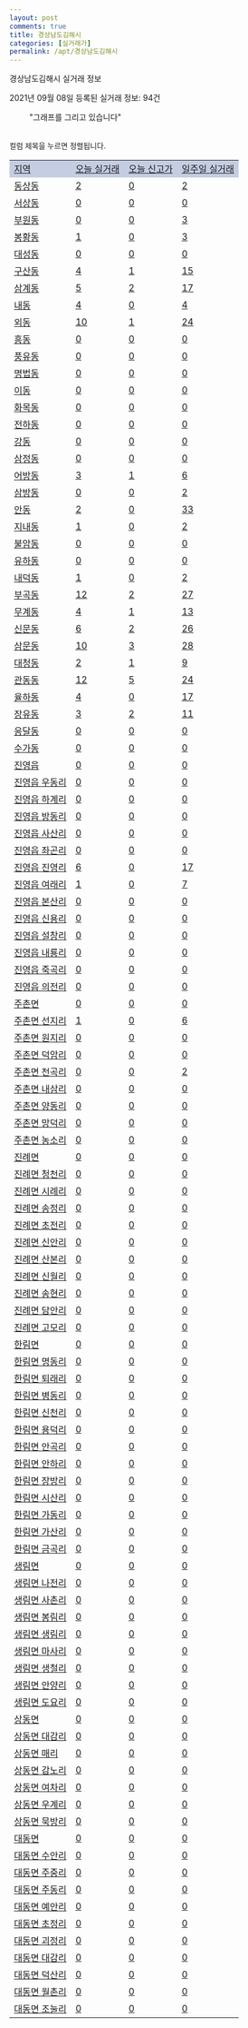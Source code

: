 ```yaml
---
layout: post
comments: true
title: 경상남도김해시
categories: [실거래가]
permalink: /apt/경상남도김해시
---
```


경상남도김해시 실거래 정보

2021년 09월 08일 등록된 실거래 정보: 94건

<!--<script async src="https://pagead2.googlesyndication.com/pagead/js/adsbygoogle.js?client=ca-pub-3485438051770037"
 crossorigin="anonymous"></script>-->

<script type="text/javascript">
  google.charts.load('current', {'packages':['corechart']});
  google.charts.setOnLoadCallback(drawChart);

  function drawChart() {
    var data = google.visualization.arrayToDataTable([['거래일', '매매', '전월세', '전매'], ['21-01', 769, 596, 186], ['21-02', 675, 783, 114], ['21-03', 946, 607, 146], ['21-04', 786, 497, 329], ['21-05', 1120, 502, 733], ['21-06', 1209, 592, 259], ['21-07', 1054, 600, 207], ['21-08', 1048, 437, 224], ['21-09', 50, 47, 4]]);

    var options = {
      title: '최근 1년간 유형별 거래량 추이',
      legend: { position: 'bottom' }
    };

    setTimeout(function() {
        var chart = new google.visualization.LineChart(document.getElementById('columnchart_material'));
        chart.draw(data, (options));
        document.getElementById('loading').style.display = 'none';
        var dayLabel = (new Date()).getDay();
        if (dayLabel < 2) {
            sorttable.innerSortFunction.apply(document.getElementById('week'), []);
            sorttable.innerSortFunction.apply(document.getElementById('week'), []);        
        }
        else {
            sorttable.innerSortFunction.apply(document.getElementById('today'), []);
            sorttable.innerSortFunction.apply(document.getElementById('today'), []);
        }
    }, 200);

  }
</script>

<div id="loading" style="z-index:20; display: block; margin-left: 35px">"그래프를 그리고 있습니다"</div>
<div id="columnchart_material" style="width: 95%; margin-left: -35px; display: block"></div>
<!--<div style="width: 95%; margin-left: -35px; display: block">
      <script async src="https://pagead2.googlesyndication.com/pagead/js/adsbygoogle.js?client=ca-pub-3485438051770037"
          crossorigin="anonymous"></script>
      <ins class="adsbygoogle"
          style="display:block"
          data-ad-format="fluid"
          data-ad-layout-key="-fb+5w+4e-db+86"
          data-ad-client="ca-pub-3485438051770037"
          data-ad-slot="1827090281"></ins>
      <script>
          (adsbygoogle = window.adsbygoogle || []).push({});
      </script>
</div>-->
<br>

<font size='small' style='font-size: small;'>컬럼 제목을 누르면 정렬됩니다.</font>
<table class="sortable">
  <tr style='background-color: rgba(114, 132, 186,0.4);'>
    <td id="region"><a href="#">지역</a></td>
    <td id="today"><a href="#">오늘 실거래</a></td>
    <td id="today_new"><a href="#">오늘 신고가</a></td>
    <td id="week"><a href="#">일주일 실거래</a></td>
  </tr>

  
  <tr class="item">
    <td><a href="경상남도김해시동상동">동상동</a></td>
    <td><a href="경상남도김해시동상동">2</a></td>
    <td><a href="경상남도김해시동상동">0</a></td>
    <td><a href="경상남도김해시동상동">2</a></td>
  </tr>
    

  <tr class="item">
    <td><a href="경상남도김해시서상동">서상동</a></td>
    <td><a href="경상남도김해시서상동">0</a></td>
    <td><a href="경상남도김해시서상동">0</a></td>
    <td><a href="경상남도김해시서상동">0</a></td>
  </tr>
    

  <tr class="item">
    <td><a href="경상남도김해시부원동">부원동</a></td>
    <td><a href="경상남도김해시부원동">0</a></td>
    <td><a href="경상남도김해시부원동">0</a></td>
    <td><a href="경상남도김해시부원동">3</a></td>
  </tr>
    

  <tr class="item">
    <td><a href="경상남도김해시봉황동">봉황동</a></td>
    <td><a href="경상남도김해시봉황동">1</a></td>
    <td><a href="경상남도김해시봉황동">0</a></td>
    <td><a href="경상남도김해시봉황동">3</a></td>
  </tr>
    

  <tr class="item">
    <td><a href="경상남도김해시대성동">대성동</a></td>
    <td><a href="경상남도김해시대성동">0</a></td>
    <td><a href="경상남도김해시대성동">0</a></td>
    <td><a href="경상남도김해시대성동">0</a></td>
  </tr>
    

  <tr class="item">
    <td><a href="경상남도김해시구산동">구산동</a></td>
    <td><a href="경상남도김해시구산동">4</a></td>
    <td><a href="경상남도김해시구산동">1</a></td>
    <td><a href="경상남도김해시구산동">15</a></td>
  </tr>
    

  <tr class="item">
    <td><a href="경상남도김해시삼계동">삼계동</a></td>
    <td><a href="경상남도김해시삼계동">5</a></td>
    <td><a href="경상남도김해시삼계동">2</a></td>
    <td><a href="경상남도김해시삼계동">17</a></td>
  </tr>
    

  <tr class="item">
    <td><a href="경상남도김해시내동">내동</a></td>
    <td><a href="경상남도김해시내동">4</a></td>
    <td><a href="경상남도김해시내동">0</a></td>
    <td><a href="경상남도김해시내동">4</a></td>
  </tr>
    

  <tr class="item">
    <td><a href="경상남도김해시외동">외동</a></td>
    <td><a href="경상남도김해시외동">10</a></td>
    <td><a href="경상남도김해시외동">1</a></td>
    <td><a href="경상남도김해시외동">24</a></td>
  </tr>
    

  <tr class="item">
    <td><a href="경상남도김해시흥동">흥동</a></td>
    <td><a href="경상남도김해시흥동">0</a></td>
    <td><a href="경상남도김해시흥동">0</a></td>
    <td><a href="경상남도김해시흥동">0</a></td>
  </tr>
    

  <tr class="item">
    <td><a href="경상남도김해시풍유동">풍유동</a></td>
    <td><a href="경상남도김해시풍유동">0</a></td>
    <td><a href="경상남도김해시풍유동">0</a></td>
    <td><a href="경상남도김해시풍유동">0</a></td>
  </tr>
    

  <tr class="item">
    <td><a href="경상남도김해시명법동">명법동</a></td>
    <td><a href="경상남도김해시명법동">0</a></td>
    <td><a href="경상남도김해시명법동">0</a></td>
    <td><a href="경상남도김해시명법동">0</a></td>
  </tr>
    

  <tr class="item">
    <td><a href="경상남도김해시이동">이동</a></td>
    <td><a href="경상남도김해시이동">0</a></td>
    <td><a href="경상남도김해시이동">0</a></td>
    <td><a href="경상남도김해시이동">0</a></td>
  </tr>
    

  <tr class="item">
    <td><a href="경상남도김해시화목동">화목동</a></td>
    <td><a href="경상남도김해시화목동">0</a></td>
    <td><a href="경상남도김해시화목동">0</a></td>
    <td><a href="경상남도김해시화목동">0</a></td>
  </tr>
    

  <tr class="item">
    <td><a href="경상남도김해시전하동">전하동</a></td>
    <td><a href="경상남도김해시전하동">0</a></td>
    <td><a href="경상남도김해시전하동">0</a></td>
    <td><a href="경상남도김해시전하동">0</a></td>
  </tr>
    

  <tr class="item">
    <td><a href="경상남도김해시강동">강동</a></td>
    <td><a href="경상남도김해시강동">0</a></td>
    <td><a href="경상남도김해시강동">0</a></td>
    <td><a href="경상남도김해시강동">0</a></td>
  </tr>
    

  <tr class="item">
    <td><a href="경상남도김해시삼정동">삼정동</a></td>
    <td><a href="경상남도김해시삼정동">0</a></td>
    <td><a href="경상남도김해시삼정동">0</a></td>
    <td><a href="경상남도김해시삼정동">0</a></td>
  </tr>
    

  <tr class="item">
    <td><a href="경상남도김해시어방동">어방동</a></td>
    <td><a href="경상남도김해시어방동">3</a></td>
    <td><a href="경상남도김해시어방동">1</a></td>
    <td><a href="경상남도김해시어방동">6</a></td>
  </tr>
    

  <tr class="item">
    <td><a href="경상남도김해시삼방동">삼방동</a></td>
    <td><a href="경상남도김해시삼방동">0</a></td>
    <td><a href="경상남도김해시삼방동">0</a></td>
    <td><a href="경상남도김해시삼방동">2</a></td>
  </tr>
    

  <tr class="item">
    <td><a href="경상남도김해시안동">안동</a></td>
    <td><a href="경상남도김해시안동">2</a></td>
    <td><a href="경상남도김해시안동">0</a></td>
    <td><a href="경상남도김해시안동">33</a></td>
  </tr>
    

  <tr class="item">
    <td><a href="경상남도김해시지내동">지내동</a></td>
    <td><a href="경상남도김해시지내동">1</a></td>
    <td><a href="경상남도김해시지내동">0</a></td>
    <td><a href="경상남도김해시지내동">2</a></td>
  </tr>
    

  <tr class="item">
    <td><a href="경상남도김해시불암동">불암동</a></td>
    <td><a href="경상남도김해시불암동">0</a></td>
    <td><a href="경상남도김해시불암동">0</a></td>
    <td><a href="경상남도김해시불암동">0</a></td>
  </tr>
    

  <tr class="item">
    <td><a href="경상남도김해시유하동">유하동</a></td>
    <td><a href="경상남도김해시유하동">0</a></td>
    <td><a href="경상남도김해시유하동">0</a></td>
    <td><a href="경상남도김해시유하동">0</a></td>
  </tr>
    

  <tr class="item">
    <td><a href="경상남도김해시내덕동">내덕동</a></td>
    <td><a href="경상남도김해시내덕동">1</a></td>
    <td><a href="경상남도김해시내덕동">0</a></td>
    <td><a href="경상남도김해시내덕동">2</a></td>
  </tr>
    

  <tr class="item">
    <td><a href="경상남도김해시부곡동">부곡동</a></td>
    <td><a href="경상남도김해시부곡동">12</a></td>
    <td><a href="경상남도김해시부곡동">2</a></td>
    <td><a href="경상남도김해시부곡동">27</a></td>
  </tr>
    

  <tr class="item">
    <td><a href="경상남도김해시무계동">무계동</a></td>
    <td><a href="경상남도김해시무계동">4</a></td>
    <td><a href="경상남도김해시무계동">1</a></td>
    <td><a href="경상남도김해시무계동">13</a></td>
  </tr>
    

  <tr class="item">
    <td><a href="경상남도김해시신문동">신문동</a></td>
    <td><a href="경상남도김해시신문동">6</a></td>
    <td><a href="경상남도김해시신문동">2</a></td>
    <td><a href="경상남도김해시신문동">26</a></td>
  </tr>
    

  <tr class="item">
    <td><a href="경상남도김해시삼문동">삼문동</a></td>
    <td><a href="경상남도김해시삼문동">10</a></td>
    <td><a href="경상남도김해시삼문동">3</a></td>
    <td><a href="경상남도김해시삼문동">28</a></td>
  </tr>
    

  <tr class="item">
    <td><a href="경상남도김해시대청동">대청동</a></td>
    <td><a href="경상남도김해시대청동">2</a></td>
    <td><a href="경상남도김해시대청동">1</a></td>
    <td><a href="경상남도김해시대청동">9</a></td>
  </tr>
    

  <tr class="item">
    <td><a href="경상남도김해시관동동">관동동</a></td>
    <td><a href="경상남도김해시관동동">12</a></td>
    <td><a href="경상남도김해시관동동">5</a></td>
    <td><a href="경상남도김해시관동동">24</a></td>
  </tr>
    

  <tr class="item">
    <td><a href="경상남도김해시율하동">율하동</a></td>
    <td><a href="경상남도김해시율하동">4</a></td>
    <td><a href="경상남도김해시율하동">0</a></td>
    <td><a href="경상남도김해시율하동">17</a></td>
  </tr>
    

  <tr class="item">
    <td><a href="경상남도김해시장유동">장유동</a></td>
    <td><a href="경상남도김해시장유동">3</a></td>
    <td><a href="경상남도김해시장유동">2</a></td>
    <td><a href="경상남도김해시장유동">11</a></td>
  </tr>
    

  <tr class="item">
    <td><a href="경상남도김해시응달동">응달동</a></td>
    <td><a href="경상남도김해시응달동">0</a></td>
    <td><a href="경상남도김해시응달동">0</a></td>
    <td><a href="경상남도김해시응달동">0</a></td>
  </tr>
    

  <tr class="item">
    <td><a href="경상남도김해시수가동">수가동</a></td>
    <td><a href="경상남도김해시수가동">0</a></td>
    <td><a href="경상남도김해시수가동">0</a></td>
    <td><a href="경상남도김해시수가동">0</a></td>
  </tr>
    

  <tr class="item">
    <td><a href="경상남도김해시진영읍">진영읍</a></td>
    <td><a href="경상남도김해시진영읍">0</a></td>
    <td><a href="경상남도김해시진영읍">0</a></td>
    <td><a href="경상남도김해시진영읍">0</a></td>
  </tr>
    

  <tr class="item">
    <td><a href="경상남도김해시진영읍우동리">진영읍 우동리</a></td>
    <td><a href="경상남도김해시진영읍우동리">0</a></td>
    <td><a href="경상남도김해시진영읍우동리">0</a></td>
    <td><a href="경상남도김해시진영읍우동리">0</a></td>
  </tr>
    

  <tr class="item">
    <td><a href="경상남도김해시진영읍하계리">진영읍 하계리</a></td>
    <td><a href="경상남도김해시진영읍하계리">0</a></td>
    <td><a href="경상남도김해시진영읍하계리">0</a></td>
    <td><a href="경상남도김해시진영읍하계리">0</a></td>
  </tr>
    

  <tr class="item">
    <td><a href="경상남도김해시진영읍방동리">진영읍 방동리</a></td>
    <td><a href="경상남도김해시진영읍방동리">0</a></td>
    <td><a href="경상남도김해시진영읍방동리">0</a></td>
    <td><a href="경상남도김해시진영읍방동리">0</a></td>
  </tr>
    

  <tr class="item">
    <td><a href="경상남도김해시진영읍사산리">진영읍 사산리</a></td>
    <td><a href="경상남도김해시진영읍사산리">0</a></td>
    <td><a href="경상남도김해시진영읍사산리">0</a></td>
    <td><a href="경상남도김해시진영읍사산리">0</a></td>
  </tr>
    

  <tr class="item">
    <td><a href="경상남도김해시진영읍좌곤리">진영읍 좌곤리</a></td>
    <td><a href="경상남도김해시진영읍좌곤리">0</a></td>
    <td><a href="경상남도김해시진영읍좌곤리">0</a></td>
    <td><a href="경상남도김해시진영읍좌곤리">0</a></td>
  </tr>
    

  <tr class="item">
    <td><a href="경상남도김해시진영읍진영리">진영읍 진영리</a></td>
    <td><a href="경상남도김해시진영읍진영리">6</a></td>
    <td><a href="경상남도김해시진영읍진영리">0</a></td>
    <td><a href="경상남도김해시진영읍진영리">17</a></td>
  </tr>
    

  <tr class="item">
    <td><a href="경상남도김해시진영읍여래리">진영읍 여래리</a></td>
    <td><a href="경상남도김해시진영읍여래리">1</a></td>
    <td><a href="경상남도김해시진영읍여래리">0</a></td>
    <td><a href="경상남도김해시진영읍여래리">7</a></td>
  </tr>
    

  <tr class="item">
    <td><a href="경상남도김해시진영읍본산리">진영읍 본산리</a></td>
    <td><a href="경상남도김해시진영읍본산리">0</a></td>
    <td><a href="경상남도김해시진영읍본산리">0</a></td>
    <td><a href="경상남도김해시진영읍본산리">0</a></td>
  </tr>
    

  <tr class="item">
    <td><a href="경상남도김해시진영읍신용리">진영읍 신용리</a></td>
    <td><a href="경상남도김해시진영읍신용리">0</a></td>
    <td><a href="경상남도김해시진영읍신용리">0</a></td>
    <td><a href="경상남도김해시진영읍신용리">0</a></td>
  </tr>
    

  <tr class="item">
    <td><a href="경상남도김해시진영읍설창리">진영읍 설창리</a></td>
    <td><a href="경상남도김해시진영읍설창리">0</a></td>
    <td><a href="경상남도김해시진영읍설창리">0</a></td>
    <td><a href="경상남도김해시진영읍설창리">0</a></td>
  </tr>
    

  <tr class="item">
    <td><a href="경상남도김해시진영읍내룡리">진영읍 내룡리</a></td>
    <td><a href="경상남도김해시진영읍내룡리">0</a></td>
    <td><a href="경상남도김해시진영읍내룡리">0</a></td>
    <td><a href="경상남도김해시진영읍내룡리">0</a></td>
  </tr>
    

  <tr class="item">
    <td><a href="경상남도김해시진영읍죽곡리">진영읍 죽곡리</a></td>
    <td><a href="경상남도김해시진영읍죽곡리">0</a></td>
    <td><a href="경상남도김해시진영읍죽곡리">0</a></td>
    <td><a href="경상남도김해시진영읍죽곡리">0</a></td>
  </tr>
    

  <tr class="item">
    <td><a href="경상남도김해시진영읍의전리">진영읍 의전리</a></td>
    <td><a href="경상남도김해시진영읍의전리">0</a></td>
    <td><a href="경상남도김해시진영읍의전리">0</a></td>
    <td><a href="경상남도김해시진영읍의전리">0</a></td>
  </tr>
    

  <tr class="item">
    <td><a href="경상남도김해시주촌면">주촌면</a></td>
    <td><a href="경상남도김해시주촌면">0</a></td>
    <td><a href="경상남도김해시주촌면">0</a></td>
    <td><a href="경상남도김해시주촌면">0</a></td>
  </tr>
    

  <tr class="item">
    <td><a href="경상남도김해시주촌면선지리">주촌면 선지리</a></td>
    <td><a href="경상남도김해시주촌면선지리">1</a></td>
    <td><a href="경상남도김해시주촌면선지리">0</a></td>
    <td><a href="경상남도김해시주촌면선지리">6</a></td>
  </tr>
    

  <tr class="item">
    <td><a href="경상남도김해시주촌면원지리">주촌면 원지리</a></td>
    <td><a href="경상남도김해시주촌면원지리">0</a></td>
    <td><a href="경상남도김해시주촌면원지리">0</a></td>
    <td><a href="경상남도김해시주촌면원지리">0</a></td>
  </tr>
    

  <tr class="item">
    <td><a href="경상남도김해시주촌면덕암리">주촌면 덕암리</a></td>
    <td><a href="경상남도김해시주촌면덕암리">0</a></td>
    <td><a href="경상남도김해시주촌면덕암리">0</a></td>
    <td><a href="경상남도김해시주촌면덕암리">0</a></td>
  </tr>
    

  <tr class="item">
    <td><a href="경상남도김해시주촌면천곡리">주촌면 천곡리</a></td>
    <td><a href="경상남도김해시주촌면천곡리">0</a></td>
    <td><a href="경상남도김해시주촌면천곡리">0</a></td>
    <td><a href="경상남도김해시주촌면천곡리">2</a></td>
  </tr>
    

  <tr class="item">
    <td><a href="경상남도김해시주촌면내삼리">주촌면 내삼리</a></td>
    <td><a href="경상남도김해시주촌면내삼리">0</a></td>
    <td><a href="경상남도김해시주촌면내삼리">0</a></td>
    <td><a href="경상남도김해시주촌면내삼리">0</a></td>
  </tr>
    

  <tr class="item">
    <td><a href="경상남도김해시주촌면양동리">주촌면 양동리</a></td>
    <td><a href="경상남도김해시주촌면양동리">0</a></td>
    <td><a href="경상남도김해시주촌면양동리">0</a></td>
    <td><a href="경상남도김해시주촌면양동리">0</a></td>
  </tr>
    

  <tr class="item">
    <td><a href="경상남도김해시주촌면망덕리">주촌면 망덕리</a></td>
    <td><a href="경상남도김해시주촌면망덕리">0</a></td>
    <td><a href="경상남도김해시주촌면망덕리">0</a></td>
    <td><a href="경상남도김해시주촌면망덕리">0</a></td>
  </tr>
    

  <tr class="item">
    <td><a href="경상남도김해시주촌면농소리">주촌면 농소리</a></td>
    <td><a href="경상남도김해시주촌면농소리">0</a></td>
    <td><a href="경상남도김해시주촌면농소리">0</a></td>
    <td><a href="경상남도김해시주촌면농소리">0</a></td>
  </tr>
    

  <tr class="item">
    <td><a href="경상남도김해시진례면">진례면</a></td>
    <td><a href="경상남도김해시진례면">0</a></td>
    <td><a href="경상남도김해시진례면">0</a></td>
    <td><a href="경상남도김해시진례면">0</a></td>
  </tr>
    

  <tr class="item">
    <td><a href="경상남도김해시진례면청천리">진례면 청천리</a></td>
    <td><a href="경상남도김해시진례면청천리">0</a></td>
    <td><a href="경상남도김해시진례면청천리">0</a></td>
    <td><a href="경상남도김해시진례면청천리">0</a></td>
  </tr>
    

  <tr class="item">
    <td><a href="경상남도김해시진례면시례리">진례면 시례리</a></td>
    <td><a href="경상남도김해시진례면시례리">0</a></td>
    <td><a href="경상남도김해시진례면시례리">0</a></td>
    <td><a href="경상남도김해시진례면시례리">0</a></td>
  </tr>
    

  <tr class="item">
    <td><a href="경상남도김해시진례면송정리">진례면 송정리</a></td>
    <td><a href="경상남도김해시진례면송정리">0</a></td>
    <td><a href="경상남도김해시진례면송정리">0</a></td>
    <td><a href="경상남도김해시진례면송정리">0</a></td>
  </tr>
    

  <tr class="item">
    <td><a href="경상남도김해시진례면초전리">진례면 초전리</a></td>
    <td><a href="경상남도김해시진례면초전리">0</a></td>
    <td><a href="경상남도김해시진례면초전리">0</a></td>
    <td><a href="경상남도김해시진례면초전리">0</a></td>
  </tr>
    

  <tr class="item">
    <td><a href="경상남도김해시진례면신안리">진례면 신안리</a></td>
    <td><a href="경상남도김해시진례면신안리">0</a></td>
    <td><a href="경상남도김해시진례면신안리">0</a></td>
    <td><a href="경상남도김해시진례면신안리">0</a></td>
  </tr>
    

  <tr class="item">
    <td><a href="경상남도김해시진례면산본리">진례면 산본리</a></td>
    <td><a href="경상남도김해시진례면산본리">0</a></td>
    <td><a href="경상남도김해시진례면산본리">0</a></td>
    <td><a href="경상남도김해시진례면산본리">0</a></td>
  </tr>
    

  <tr class="item">
    <td><a href="경상남도김해시진례면신월리">진례면 신월리</a></td>
    <td><a href="경상남도김해시진례면신월리">0</a></td>
    <td><a href="경상남도김해시진례면신월리">0</a></td>
    <td><a href="경상남도김해시진례면신월리">0</a></td>
  </tr>
    

  <tr class="item">
    <td><a href="경상남도김해시진례면송현리">진례면 송현리</a></td>
    <td><a href="경상남도김해시진례면송현리">0</a></td>
    <td><a href="경상남도김해시진례면송현리">0</a></td>
    <td><a href="경상남도김해시진례면송현리">0</a></td>
  </tr>
    

  <tr class="item">
    <td><a href="경상남도김해시진례면담안리">진례면 담안리</a></td>
    <td><a href="경상남도김해시진례면담안리">0</a></td>
    <td><a href="경상남도김해시진례면담안리">0</a></td>
    <td><a href="경상남도김해시진례면담안리">0</a></td>
  </tr>
    

  <tr class="item">
    <td><a href="경상남도김해시진례면고모리">진례면 고모리</a></td>
    <td><a href="경상남도김해시진례면고모리">0</a></td>
    <td><a href="경상남도김해시진례면고모리">0</a></td>
    <td><a href="경상남도김해시진례면고모리">0</a></td>
  </tr>
    

  <tr class="item">
    <td><a href="경상남도김해시한림면">한림면</a></td>
    <td><a href="경상남도김해시한림면">0</a></td>
    <td><a href="경상남도김해시한림면">0</a></td>
    <td><a href="경상남도김해시한림면">0</a></td>
  </tr>
    

  <tr class="item">
    <td><a href="경상남도김해시한림면명동리">한림면 명동리</a></td>
    <td><a href="경상남도김해시한림면명동리">0</a></td>
    <td><a href="경상남도김해시한림면명동리">0</a></td>
    <td><a href="경상남도김해시한림면명동리">0</a></td>
  </tr>
    

  <tr class="item">
    <td><a href="경상남도김해시한림면퇴래리">한림면 퇴래리</a></td>
    <td><a href="경상남도김해시한림면퇴래리">0</a></td>
    <td><a href="경상남도김해시한림면퇴래리">0</a></td>
    <td><a href="경상남도김해시한림면퇴래리">0</a></td>
  </tr>
    

  <tr class="item">
    <td><a href="경상남도김해시한림면병동리">한림면 병동리</a></td>
    <td><a href="경상남도김해시한림면병동리">0</a></td>
    <td><a href="경상남도김해시한림면병동리">0</a></td>
    <td><a href="경상남도김해시한림면병동리">0</a></td>
  </tr>
    

  <tr class="item">
    <td><a href="경상남도김해시한림면신천리">한림면 신천리</a></td>
    <td><a href="경상남도김해시한림면신천리">0</a></td>
    <td><a href="경상남도김해시한림면신천리">0</a></td>
    <td><a href="경상남도김해시한림면신천리">0</a></td>
  </tr>
    

  <tr class="item">
    <td><a href="경상남도김해시한림면용덕리">한림면 용덕리</a></td>
    <td><a href="경상남도김해시한림면용덕리">0</a></td>
    <td><a href="경상남도김해시한림면용덕리">0</a></td>
    <td><a href="경상남도김해시한림면용덕리">0</a></td>
  </tr>
    

  <tr class="item">
    <td><a href="경상남도김해시한림면안곡리">한림면 안곡리</a></td>
    <td><a href="경상남도김해시한림면안곡리">0</a></td>
    <td><a href="경상남도김해시한림면안곡리">0</a></td>
    <td><a href="경상남도김해시한림면안곡리">0</a></td>
  </tr>
    

  <tr class="item">
    <td><a href="경상남도김해시한림면안하리">한림면 안하리</a></td>
    <td><a href="경상남도김해시한림면안하리">0</a></td>
    <td><a href="경상남도김해시한림면안하리">0</a></td>
    <td><a href="경상남도김해시한림면안하리">0</a></td>
  </tr>
    

  <tr class="item">
    <td><a href="경상남도김해시한림면장방리">한림면 장방리</a></td>
    <td><a href="경상남도김해시한림면장방리">0</a></td>
    <td><a href="경상남도김해시한림면장방리">0</a></td>
    <td><a href="경상남도김해시한림면장방리">0</a></td>
  </tr>
    

  <tr class="item">
    <td><a href="경상남도김해시한림면시산리">한림면 시산리</a></td>
    <td><a href="경상남도김해시한림면시산리">0</a></td>
    <td><a href="경상남도김해시한림면시산리">0</a></td>
    <td><a href="경상남도김해시한림면시산리">0</a></td>
  </tr>
    

  <tr class="item">
    <td><a href="경상남도김해시한림면가동리">한림면 가동리</a></td>
    <td><a href="경상남도김해시한림면가동리">0</a></td>
    <td><a href="경상남도김해시한림면가동리">0</a></td>
    <td><a href="경상남도김해시한림면가동리">0</a></td>
  </tr>
    

  <tr class="item">
    <td><a href="경상남도김해시한림면가산리">한림면 가산리</a></td>
    <td><a href="경상남도김해시한림면가산리">0</a></td>
    <td><a href="경상남도김해시한림면가산리">0</a></td>
    <td><a href="경상남도김해시한림면가산리">0</a></td>
  </tr>
    

  <tr class="item">
    <td><a href="경상남도김해시한림면금곡리">한림면 금곡리</a></td>
    <td><a href="경상남도김해시한림면금곡리">0</a></td>
    <td><a href="경상남도김해시한림면금곡리">0</a></td>
    <td><a href="경상남도김해시한림면금곡리">0</a></td>
  </tr>
    

  <tr class="item">
    <td><a href="경상남도김해시생림면">생림면</a></td>
    <td><a href="경상남도김해시생림면">0</a></td>
    <td><a href="경상남도김해시생림면">0</a></td>
    <td><a href="경상남도김해시생림면">0</a></td>
  </tr>
    

  <tr class="item">
    <td><a href="경상남도김해시생림면나전리">생림면 나전리</a></td>
    <td><a href="경상남도김해시생림면나전리">0</a></td>
    <td><a href="경상남도김해시생림면나전리">0</a></td>
    <td><a href="경상남도김해시생림면나전리">0</a></td>
  </tr>
    

  <tr class="item">
    <td><a href="경상남도김해시생림면사촌리">생림면 사촌리</a></td>
    <td><a href="경상남도김해시생림면사촌리">0</a></td>
    <td><a href="경상남도김해시생림면사촌리">0</a></td>
    <td><a href="경상남도김해시생림면사촌리">0</a></td>
  </tr>
    

  <tr class="item">
    <td><a href="경상남도김해시생림면봉림리">생림면 봉림리</a></td>
    <td><a href="경상남도김해시생림면봉림리">0</a></td>
    <td><a href="경상남도김해시생림면봉림리">0</a></td>
    <td><a href="경상남도김해시생림면봉림리">0</a></td>
  </tr>
    

  <tr class="item">
    <td><a href="경상남도김해시생림면생림리">생림면 생림리</a></td>
    <td><a href="경상남도김해시생림면생림리">0</a></td>
    <td><a href="경상남도김해시생림면생림리">0</a></td>
    <td><a href="경상남도김해시생림면생림리">0</a></td>
  </tr>
    

  <tr class="item">
    <td><a href="경상남도김해시생림면마사리">생림면 마사리</a></td>
    <td><a href="경상남도김해시생림면마사리">0</a></td>
    <td><a href="경상남도김해시생림면마사리">0</a></td>
    <td><a href="경상남도김해시생림면마사리">0</a></td>
  </tr>
    

  <tr class="item">
    <td><a href="경상남도김해시생림면생철리">생림면 생철리</a></td>
    <td><a href="경상남도김해시생림면생철리">0</a></td>
    <td><a href="경상남도김해시생림면생철리">0</a></td>
    <td><a href="경상남도김해시생림면생철리">0</a></td>
  </tr>
    

  <tr class="item">
    <td><a href="경상남도김해시생림면안양리">생림면 안양리</a></td>
    <td><a href="경상남도김해시생림면안양리">0</a></td>
    <td><a href="경상남도김해시생림면안양리">0</a></td>
    <td><a href="경상남도김해시생림면안양리">0</a></td>
  </tr>
    

  <tr class="item">
    <td><a href="경상남도김해시생림면도요리">생림면 도요리</a></td>
    <td><a href="경상남도김해시생림면도요리">0</a></td>
    <td><a href="경상남도김해시생림면도요리">0</a></td>
    <td><a href="경상남도김해시생림면도요리">0</a></td>
  </tr>
    

  <tr class="item">
    <td><a href="경상남도김해시상동면">상동면</a></td>
    <td><a href="경상남도김해시상동면">0</a></td>
    <td><a href="경상남도김해시상동면">0</a></td>
    <td><a href="경상남도김해시상동면">0</a></td>
  </tr>
    

  <tr class="item">
    <td><a href="경상남도김해시상동면대감리">상동면 대감리</a></td>
    <td><a href="경상남도김해시상동면대감리">0</a></td>
    <td><a href="경상남도김해시상동면대감리">0</a></td>
    <td><a href="경상남도김해시상동면대감리">0</a></td>
  </tr>
    

  <tr class="item">
    <td><a href="경상남도김해시상동면매리">상동면 매리</a></td>
    <td><a href="경상남도김해시상동면매리">0</a></td>
    <td><a href="경상남도김해시상동면매리">0</a></td>
    <td><a href="경상남도김해시상동면매리">0</a></td>
  </tr>
    

  <tr class="item">
    <td><a href="경상남도김해시상동면감노리">상동면 감노리</a></td>
    <td><a href="경상남도김해시상동면감노리">0</a></td>
    <td><a href="경상남도김해시상동면감노리">0</a></td>
    <td><a href="경상남도김해시상동면감노리">0</a></td>
  </tr>
    

  <tr class="item">
    <td><a href="경상남도김해시상동면여차리">상동면 여차리</a></td>
    <td><a href="경상남도김해시상동면여차리">0</a></td>
    <td><a href="경상남도김해시상동면여차리">0</a></td>
    <td><a href="경상남도김해시상동면여차리">0</a></td>
  </tr>
    

  <tr class="item">
    <td><a href="경상남도김해시상동면우계리">상동면 우계리</a></td>
    <td><a href="경상남도김해시상동면우계리">0</a></td>
    <td><a href="경상남도김해시상동면우계리">0</a></td>
    <td><a href="경상남도김해시상동면우계리">0</a></td>
  </tr>
    

  <tr class="item">
    <td><a href="경상남도김해시상동면묵방리">상동면 묵방리</a></td>
    <td><a href="경상남도김해시상동면묵방리">0</a></td>
    <td><a href="경상남도김해시상동면묵방리">0</a></td>
    <td><a href="경상남도김해시상동면묵방리">0</a></td>
  </tr>
    

  <tr class="item">
    <td><a href="경상남도김해시대동면">대동면</a></td>
    <td><a href="경상남도김해시대동면">0</a></td>
    <td><a href="경상남도김해시대동면">0</a></td>
    <td><a href="경상남도김해시대동면">0</a></td>
  </tr>
    

  <tr class="item">
    <td><a href="경상남도김해시대동면수안리">대동면 수안리</a></td>
    <td><a href="경상남도김해시대동면수안리">0</a></td>
    <td><a href="경상남도김해시대동면수안리">0</a></td>
    <td><a href="경상남도김해시대동면수안리">0</a></td>
  </tr>
    

  <tr class="item">
    <td><a href="경상남도김해시대동면주중리">대동면 주중리</a></td>
    <td><a href="경상남도김해시대동면주중리">0</a></td>
    <td><a href="경상남도김해시대동면주중리">0</a></td>
    <td><a href="경상남도김해시대동면주중리">0</a></td>
  </tr>
    

  <tr class="item">
    <td><a href="경상남도김해시대동면주동리">대동면 주동리</a></td>
    <td><a href="경상남도김해시대동면주동리">0</a></td>
    <td><a href="경상남도김해시대동면주동리">0</a></td>
    <td><a href="경상남도김해시대동면주동리">0</a></td>
  </tr>
    

  <tr class="item">
    <td><a href="경상남도김해시대동면예안리">대동면 예안리</a></td>
    <td><a href="경상남도김해시대동면예안리">0</a></td>
    <td><a href="경상남도김해시대동면예안리">0</a></td>
    <td><a href="경상남도김해시대동면예안리">0</a></td>
  </tr>
    

  <tr class="item">
    <td><a href="경상남도김해시대동면초정리">대동면 초정리</a></td>
    <td><a href="경상남도김해시대동면초정리">0</a></td>
    <td><a href="경상남도김해시대동면초정리">0</a></td>
    <td><a href="경상남도김해시대동면초정리">0</a></td>
  </tr>
    

  <tr class="item">
    <td><a href="경상남도김해시대동면괴정리">대동면 괴정리</a></td>
    <td><a href="경상남도김해시대동면괴정리">0</a></td>
    <td><a href="경상남도김해시대동면괴정리">0</a></td>
    <td><a href="경상남도김해시대동면괴정리">0</a></td>
  </tr>
    

  <tr class="item">
    <td><a href="경상남도김해시대동면대감리">대동면 대감리</a></td>
    <td><a href="경상남도김해시대동면대감리">0</a></td>
    <td><a href="경상남도김해시대동면대감리">0</a></td>
    <td><a href="경상남도김해시대동면대감리">0</a></td>
  </tr>
    

  <tr class="item">
    <td><a href="경상남도김해시대동면덕산리">대동면 덕산리</a></td>
    <td><a href="경상남도김해시대동면덕산리">0</a></td>
    <td><a href="경상남도김해시대동면덕산리">0</a></td>
    <td><a href="경상남도김해시대동면덕산리">0</a></td>
  </tr>
    

  <tr class="item">
    <td><a href="경상남도김해시대동면월촌리">대동면 월촌리</a></td>
    <td><a href="경상남도김해시대동면월촌리">0</a></td>
    <td><a href="경상남도김해시대동면월촌리">0</a></td>
    <td><a href="경상남도김해시대동면월촌리">0</a></td>
  </tr>
    

  <tr class="item">
    <td><a href="경상남도김해시대동면조눌리">대동면 조눌리</a></td>
    <td><a href="경상남도김해시대동면조눌리">0</a></td>
    <td><a href="경상남도김해시대동면조눌리">0</a></td>
    <td><a href="경상남도김해시대동면조눌리">0</a></td>
  </tr>
    


</table>


    